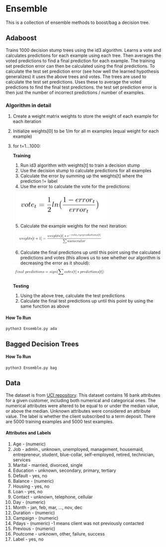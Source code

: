 # Ensemble
This is a collection of ensemble methods to boost/bag a decision tree.

## Adaboost
Trains 1000 decision stump trees using the id3 algorithm. Learns a vote and calculates predictions for each example using each tree. Then averages the voted predictions to find a final prediction for each example. The training set prediction error can then be calculated using the final predictions. To calculate the test set prediction error (see how well the learned hypothesis generalizes) it uses the above trees and votes. The trees are used to calculate the test set predictions. Uses these to average the voted predictions to find the final test predictions. the test set prediction error is then just the number of incorrect predictions / number of examples.

### Algorithm in detail
1. Create a weight matrix weights to store the weight of each example for each iteration
2. Initialize weights[0] to be 1/m for all m examples (equal weight for each example)
3. for t=1...1000: 

   **Training**
   1. Run id3 algorithm with weights[t] to train a decision stump
   2. Use the decision stump to calculate predictions for all examples
   3. Calculate the error by summing up the weights[t] where the prediction != label
   4. Use the error to calculate the vote for the predictions: 
   <img src="https://github.com/solosoren/CS5350-MachineLearning/blob/master/EnsembleLearning/Images/Vote.png" width="300">  
   
   5. Calculate the example weights for the next iteration: 
   <img src="https://github.com/solosoren/CS5350-MachineLearning/blob/master/EnsembleLearning/Images/Weights.png" width="300">  
   
   6. Calculate the final predictions up until this point using the calculated predictions and votes (this allows us to see whether our algorithm is decreasing the error as it should): 
    <img src="https://github.com/solosoren/CS5350-MachineLearning/blob/master/EnsembleLearning/Images/Final_Predictions.png" width="300">
    
   **Testing**
   1. Using the above tree, calculate the test predictions
   2. Calculate the final test predictions up until this point by using the same function as above


#### How To Run
```
python3 Ensemble.py ada
```

## Bagged Decision Trees

#### How To Run
```
python3 Ensemble.py bag
```

## Data
The dataset is from [UCI repository](https://archive.ics.uci.edu/ml/datasets/Bank+Marketing). This dataset contains 16 bank attributes for a given customer, including both numerical and categorical ones. The numerical attributes were altered to be equal to or under the median value, or above the median. Unknown attributes were considered an attribute value. The label is whether the client subscribed to a term deposit. There are 5000 training examples and 5000 test examples.
#### Attributes and Labels
1. Age - (numeric)
2. Job - admin., unknown, unemployed, management, housemaid, entrepreneur, student, blue-collar, self-employed, retired, technician, services
3. Marital - married, divorced, single
4. Education - unknown, secondary, primary, tertiary
5. Default - yes, no
6. Balance - (numeric)
7. Housing - yes, no
8. Loan - yes, no
9. Contact - unknown, telephone, cellular
10. Day - (numeric)
11. Month - jan, feb, mar, ..., nov, dec
12. Duration - (numeric)
13. Campaign - (numeric)
14. Pdays - (numeric) -1 means client was not previously contacted
15. Previous - (numeric)
16. Poutcome - unknown, other, failure, success
17. Label - yes, no
